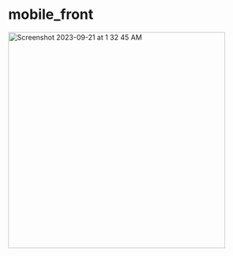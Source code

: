 # mobile_front

<img width="439" alt="Screenshot 2023-09-21 at 1 32 45 AM" src="https://github.com/HDPK-Kharkiv-IT-Cluster-practice-2023/mobile_front/assets/139014119/cfc3bc5b-8e1d-4296-9d5f-7ec8005d434e">
